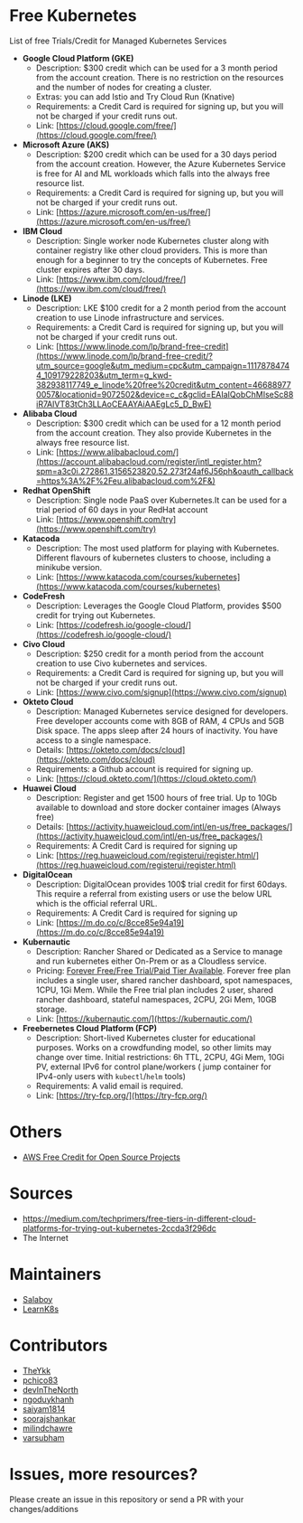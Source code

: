 # Free Kubernetes
List of free Trials/Credit for Managed Kubernetes Services

- **Google Cloud Platform (GKE)**
  - Description: $300 credit which can be used for a 3 month period from the account creation. There is no restriction on the resources and the number of nodes for creating a cluster.
  - Extras: you can add Istio and Try Cloud Run (Knative)
  - Requirements: a Credit Card is required for signing up, but you will not be charged if your credit runs out. 
  - Link: [https://cloud.google.com/free/](https://cloud.google.com/free/)
- **Microsoft Azure (AKS)**
  - Description: $200 credit which can be used for a 30 days period from the account creation. However, the Azure Kubernetes Service is free for AI and ML workloads which falls into the always free resource list.
  - Requirements: a Credit Card is required for signing up, but you will not be charged if your credit runs out. 
  - Link: [https://azure.microsoft.com/en-us/free/](https://azure.microsoft.com/en-us/free/)
- **IBM Cloud**
  - Description: Single worker node Kubernetes cluster along with container registry like other cloud providers. This is more than enough for a beginner to try the concepts of Kubernetes. Free cluster expires after 30 days.
  - Link: [https://www.ibm.com/cloud/free/](https://www.ibm.com/cloud/free/)
- **Linode (LKE)**
  - Description: LKE $100 credit for a 2 month period from the account creation to use Linode infrastructure and services.
  - Requirements: a Credit Card is required for signing up, but you will not be charged if your credit runs out. 
  - Link: [https://www.linode.com/lp/brand-free-credit](https://www.linode.com/lp/brand-free-credit/?utm_source=google&utm_medium=cpc&utm_campaign=11178784744_109179228203&utm_term=g_kwd-382938117749_e_linode%20free%20credit&utm_content=466889770057&locationid=9072502&device=c_c&gclid=EAIaIQobChMIseSc88iR7AIVT83tCh3LLAoCEAAYAiAAEgLc5_D_BwE)
- **Alibaba Cloud**
  - Description: $300 credit which can be used for a 12 month period from the account creation. They also provide Kubernetes in the always free resource list.
  - Link: [https://www.alibabacloud.com/](https://account.alibabacloud.com/register/intl_register.htm?spm=a3c0i.272861.3156523820.52.273f24af6J56ph&oauth_callback=https%3A%2F%2Feu.alibabacloud.com%2F&)
- **Redhat OpenShift**
  - Description: Single node PaaS over Kubernetes.It can be used for a trial period of 60 days in your RedHat account
  - Link: [https://www.openshift.com/try](https://www.openshift.com/try)
- **Katacoda**
  - Description: The most used platform for playing with Kubernetes. Different flavours of kubernetes clusters to choose, including a minikube version.
  - Link: [https://www.katacoda.com/courses/kubernetes](https://www.katacoda.com/courses/kubernetes)
- **CodeFresh**
  - Description: Leverages the Google Cloud Platform, provides $500 credit for trying out Kubernetes.
  - Link: [https://codefresh.io/google-cloud/](https://codefresh.io/google-cloud/)
- **Civo Cloud**
  - Description: $250 credit for a month period from the account creation to use Civo kubernetes and services.
  - Requirements: a Credit Card is required for signing up, but you will not be charged if your credit runs out.
  - Link: [https://www.civo.com/signup](https://www.civo.com/signup)
- **Okteto Cloud**
  - Description: Managed Kubernetes service designed for developers. Free developer accounts come with 8GB of RAM, 4 CPUs and 5GB Disk space. The apps sleep after 24 hours of inactivity. You have access to a single namespace. 
  - Details: [https://okteto.com/docs/cloud](https://okteto.com/docs/cloud)
  - Requirements: a Github account is required for signing up.
  - Link: [https://cloud.okteto.com/](https://cloud.okteto.com/)
 - **Huawei Cloud**
   - Description:  Register and get 1500 hours of free trial. Up to 10Gb available to download and store docker container images (Always free)
   - Details: [https://activity.huaweicloud.com/intl/en-us/free_packages/](https://activity.huaweicloud.com/intl/en-us/free_packages/)
   - Requirements: A Credit Card is required for signing up
   - Link: [https://reg.huaweicloud.com/registerui/register.html/](https://reg.huaweicloud.com/registerui/register.html)
- **DigitalOcean**
  - Description: DigitalOcean provides 100$ trial credit for first 60days. This require a referral from existing users or use the below URL which is the official referral URL.
  - Requirements: A Credit Card is required for signing up
  - Link: [https://m.do.co/c/8cce85e94a19](https://m.do.co/c/8cce85e94a19)
- **Kubernautic**
  - Description: Rancher Shared or Dedicated as a Service to manage and run kubernetes either On-Prem or as a Cloudless service.
  - Pricing: [Forever Free/Free Trial/Paid Tier Available](https://kubernauts.de/en/pricing/). Forever free plan includes a single user, shared rancher dashboard, spot namespaces, 1CPU, 1Gi Mem. While the Free trial plan includes 2 user, shared rancher dashboard, stateful namespaces, 2CPU, 2Gi Mem, 10GB storage.
  - Link: [https://kubernautic.com/](https://kubernautic.com/)
- **Freebernetes Cloud Platform (FCP)**
  - Description: Short-lived Kubernetes cluster for educational purposes. Works on a crowdfunding model, so other limits may change over time. Initial restrictions: 6h TTL, 2CPU, 4Gi Mem, 10Gi PV, external IPv6 for control plane/workers ( jump container for IPv4-only users with `kubectl`/`helm` tools)
  - Requirements: A valid email is required.
  - Link: [https://try-fcp.org/](https://try-fcp.org/)
 
# Others
- [AWS Free Credit for Open Source Projects](https://aws.amazon.com/blogs/opensource/aws-promotional-credits-open-source-projects/)


# Sources
- https://medium.com/techprimers/free-tiers-in-different-cloud-platforms-for-trying-out-kubernetes-2ccda3f296dc
- The Internet

# Maintainers
- [Salaboy](http://twitter.com/salaboy)
- [LearnK8s](http://twitter.com/learnk8s)

# Contributors
- [TheYkk](https://github.com/TheYkk)
- [pchico83](http://github.com/pchico83)
- [devInTheNorth](http://github.com/devInTheNorth)
- [ngoduykhanh](https://github.com/ngoduykhanh)
- [saiyam1814](https://github.com/saiyam1814)
- [soorajshankar](https://github.com/soorajshankar)
- [milindchawre](https://github.com/milindchawre)
- [varsubham](https://github.com/varsubham)

# Issues, more resources? 
Please create an issue in this repository or send a PR with your changes/additions

